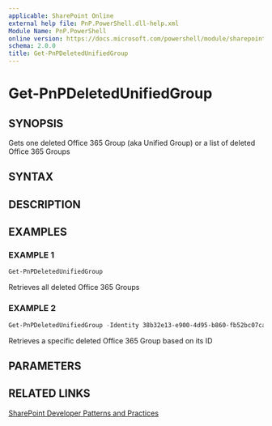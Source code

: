 ```yaml
---
applicable: SharePoint Online
external help file: PnP.PowerShell.dll-help.xml
Module Name: PnP.PowerShell
online version: https://docs.microsoft.com/powershell/module/sharepoint-pnp/get-pnpdeletedunifiedgroup
schema: 2.0.0
title: Get-PnPDeletedUnifiedGroup
---
```


# Get-PnPDeletedUnifiedGroup

## SYNOPSIS
Gets one deleted Office 365 Group (aka Unified Group) or a list of deleted Office 365 Groups

## SYNTAX

## DESCRIPTION

## EXAMPLES

### EXAMPLE 1
```powershell
Get-PnPDeletedUnifiedGroup
```

Retrieves all deleted Office 365 Groups

### EXAMPLE 2
```powershell
Get-PnPDeletedUnifiedGroup -Identity 38b32e13-e900-4d95-b860-fb52bc07ca7f
```

Retrieves a specific deleted Office 365 Group based on its ID

## PARAMETERS

## RELATED LINKS

[SharePoint Developer Patterns and Practices](https://aka.ms/sppnp)